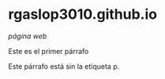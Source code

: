 # rgaslop3010.github.io
<em>página web</em>
<div>
  <p>Este es el primer párrafo</p> 
</div
<div style="color:#04a004;">Este párrafo está sin la etiqueta p.</div>
